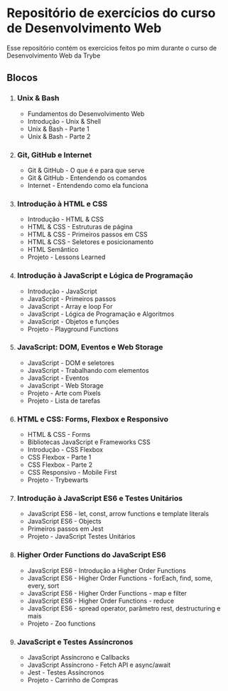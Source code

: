 # Repositório de exercícios do curso de Desenvolvimento Web

Esse repositório contém os exercicios feitos po mim durante o curso de Desenvolvimento Web da Trybe

## Blocos

1. ### Unix & Bash
    - Fundamentos do Desenvolvimento Web
    - Introdução - Unix & Shell
    - Unix & Bash - Parte 1
    - Unix & Bash - Parte 2

2. ### Git, GitHub e Internet
    - Git & GitHub - O que é e para que serve
    - Git & GitHub - Entendendo os comandos
    - Internet - Entendendo como ela funciona

3. ### Introdução à HTML e CSS
    - Introdução - HTML & CSS
    - HTML & CSS - Estruturas de página
    - HTML & CSS - Primeiros passos em CSS
    - HTML & CSS - Seletores e posicionamento
    - HTML Semântico
    - Projeto - Lessons Learned

4. ### Introdução à JavaScript e Lógica de Programação
    - Introdução - JavaScript
    - JavaScript - Primeiros passos
    - JavaScript - Array e loop For
    - JavaScript - Lógica de Programação e Algoritmos
    - JavaScript - Objetos e funções
    - Projeto - Playground Functions

5. ### JavaScript: DOM, Eventos e Web Storage
    - JavaScript - DOM e seletores
    - JavaScript - Trabalhando com elementos
    - JavaScript - Eventos
    - JavaScript - Web Storage
    - Projeto - Arte com Pixels
    - Projeto - Lista de tarefas

6. ### HTML e CSS: Forms, Flexbox e Responsivo
    - HTML & CSS - Forms
    - Bibliotecas JavaScript e Frameworks CSS
    - Introdução - CSS Flexbox
    - CSS Flexbox - Parte 1
    - CSS Flexbox - Parte 2
    - CSS Responsivo - Mobile First
    - Projeto - Trybewarts

7. ### Introdução à JavaScript ES6 e Testes Unitários
    - JavaScript ES6 - let, const, arrow functions e template literals
    - JavaScript ES6 - Objects
    - Primeiros passos em Jest
    - Projeto - JavaScript Testes Unitários

8. ### Higher Order Functions do JavaScript ES6
    - JavaScript ES6 - Introdução a Higher Order Functions
    - JavaScript ES6 - Higher Order Functions - forEach, find, some, every, sort
    - JavaScript ES6 - Higher Order Functions - map e filter
    - JavaScript ES6 - Higher Order Functions - reduce
    - JavaScript ES6 - spread operator, parâmetro rest, destructuring e mais
    - Projeto - Zoo functions

9. ### JavaScript e Testes Assíncronos
    - JavaScript Assíncrono e Callbacks
    - JavaScript Assíncrono - Fetch API e async/await
    - Jest - Testes Assíncronos
    - Projeto - Carrinho de Compras